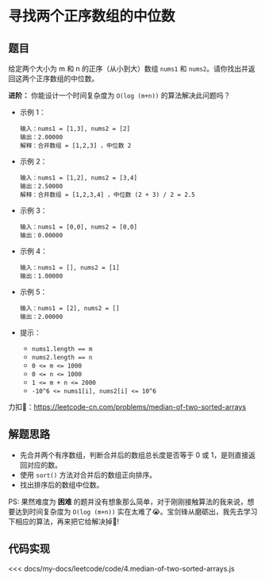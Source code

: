 # 寻找两个正序数组的中位数

## 题目

给定两个大小为 m 和 n 的正序（从小到大）数组 `nums1` 和 `nums2`。请你找出并返回这两个正序数组的中位数。

**进阶：** 你能设计一个时间复杂度为 `O(log (m+n))` 的算法解决此问题吗？

* 示例 1：
  
  ``` 
  输入：nums1 = [1,3], nums2 = [2]
  输出：2.00000
  解释：合并数组 = [1,2,3] ，中位数 2
  ```

* 示例 2：
  
  ```
  输入：nums1 = [1,2], nums2 = [3,4]
  输出：2.50000
  解释：合并数组 = [1,2,3,4] ，中位数 (2 + 3) / 2 = 2.5
  ```

* 示例 3：
  
  ```
  输入：nums1 = [0,0], nums2 = [0,0]
  输出：0.00000
  ```

* 示例 4：
  
  ```
  输入：nums1 = [], nums2 = [1]
  输出：1.00000
  ```

* 示例 5：
  
  ```
  输入：nums1 = [2], nums2 = []
  输出：2.00000
  ```

* 提示：
  * `nums1.length == m`
  * `nums2.length == n`
  * `0 <= m <= 1000`
  * `0 <= n <= 1000`
  * `1 <= m + n <= 2000`
  * `-10^6 <= nums1[i], nums2[i] <= 10^6`

力扣🔗：<https://leetcode-cn.com/problems/median-of-two-sorted-arrays>

## 解题思路

* 先合并两个有序数组，判断合并后的数组总长度是否等于 0 或 1，是则直接返回对应的数。
* 使用 `sort()` 方法对合并后的数组正向排序。
* 找出排序后的数组中位数。

PS: 果然难度为 **困难** 的题并没有想象那么简单，对于刚刚接触算法的我来说，想要达到时间复杂度为 `O(log (m+n))` 实在太难了😭。宝剑锋从磨砺出，我先去学习下相应的算法，再来把它给解决掉👊!

## 代码实现

<<< docs/my-docs/leetcode/code/4.median-of-two-sorted-arrays.js
